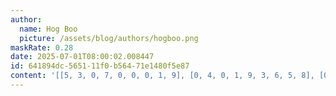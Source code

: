 ```yaml
---
author:
  name: Hog Boo
  picture: /assets/blog/authors/hogboo.png
maskRate: 0.28
date: 2025-07-01T08:00:02.008447
id: 641894dc-5651-11f0-b564-71e1480f5e87
content: '[[5, 3, 0, 7, 0, 0, 0, 1, 9], [0, 4, 0, 1, 9, 3, 6, 5, 8], [0, 6, 9, 2, 8, 5, 4, 3, 7], [7, 2, 0, 0, 4, 9, 1, 8, 0], [3, 5, 4, 8, 1, 0, 9, 2, 0], [8, 0, 0, 5, 0, 6, 7, 0, 0], [9, 0, 5, 6, 3, 0, 8, 7, 0], [4, 7, 2, 9, 5, 8, 3, 6, 1], [6, 8, 3, 4, 0, 0, 5, 9, 2]]'
---
```


